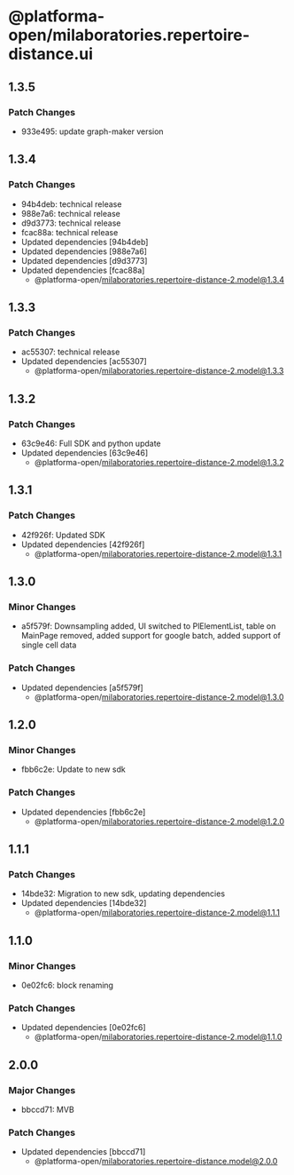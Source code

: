# @platforma-open/milaboratories.repertoire-distance.ui

## 1.3.5

### Patch Changes

- 933e495: update graph-maker version

## 1.3.4

### Patch Changes

- 94b4deb: technical release
- 988e7a6: technical release
- d9d3773: technical release
- fcac88a: technical release
- Updated dependencies [94b4deb]
- Updated dependencies [988e7a6]
- Updated dependencies [d9d3773]
- Updated dependencies [fcac88a]
  - @platforma-open/milaboratories.repertoire-distance-2.model@1.3.4

## 1.3.3

### Patch Changes

- ac55307: technical release
- Updated dependencies [ac55307]
  - @platforma-open/milaboratories.repertoire-distance-2.model@1.3.3

## 1.3.2

### Patch Changes

- 63c9e46: Full SDK and python update
- Updated dependencies [63c9e46]
  - @platforma-open/milaboratories.repertoire-distance-2.model@1.3.2

## 1.3.1

### Patch Changes

- 42f926f: Updated SDK
- Updated dependencies [42f926f]
  - @platforma-open/milaboratories.repertoire-distance-2.model@1.3.1

## 1.3.0

### Minor Changes

- a5f579f: Downsampling added, UI switched to PlElementList, table on MainPage removed, added support for google batch, added support of single cell data

### Patch Changes

- Updated dependencies [a5f579f]
  - @platforma-open/milaboratories.repertoire-distance-2.model@1.3.0

## 1.2.0

### Minor Changes

- fbb6c2e: Update to new sdk

### Patch Changes

- Updated dependencies [fbb6c2e]
  - @platforma-open/milaboratories.repertoire-distance-2.model@1.2.0

## 1.1.1

### Patch Changes

- 14bde32: Migration to new sdk, updating dependencies
- Updated dependencies [14bde32]
  - @platforma-open/milaboratories.repertoire-distance-2.model@1.1.1

## 1.1.0

### Minor Changes

- 0e02fc6: block renaming

### Patch Changes

- Updated dependencies [0e02fc6]
  - @platforma-open/milaboratories.repertoire-distance-2.model@1.1.0

## 2.0.0

### Major Changes

- bbccd71: MVB

### Patch Changes

- Updated dependencies [bbccd71]
  - @platforma-open/milaboratories.repertoire-distance.model@2.0.0
